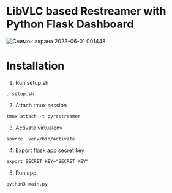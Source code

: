 # LibVLC based Restreamer with Python Flask Dashboard
![Снимок экрана 2023-06-01 001448](https://github.com/bl1nch/pyrestreamer/assets/130155870/66bffb31-f2b8-4fc2-9742-6cb2cdd154b8)

# Installation
1. Run setup.sh
```
. setup.sh
```
2. Attach tmux session
```
tmux attach -t pyrestreamer
```
3. Activate virtualenv
```
source .venv/bin/activate
```
4. Export flask app secret key
```
export SECRET_KEY="SECRET_KEY"
```
5. Run app
```
python3 main.py
```
